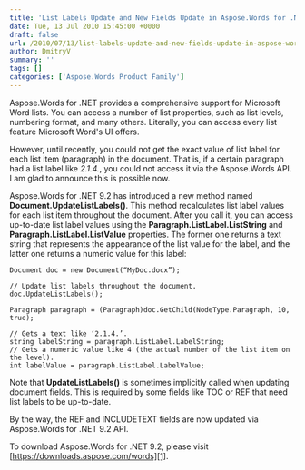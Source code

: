 ```yaml
---
title: 'List Labels Update and New Fields Update in Aspose.Words for .NET 9.2'
date: Tue, 13 Jul 2010 15:45:00 +0000
draft: false
url: /2010/07/13/list-labels-update-and-new-fields-update-in-aspose-words-for-net-9-2/
author: DmitryV
summary: ''
tags: []
categories: ['Aspose.Words Product Family']
---
```


Aspose.Words for .NET provides a comprehensive support for Microsoft Word lists. You can access a number of list properties, such as list levels, numbering format, and many others. Literally, you can access every list feature Microsoft Word's UI offers.  

However, until recently, you could not get the exact value of list label for each list item (paragraph) in the document. That is, if a certain paragraph had a list label like _2.1.4._, you could not access it via the Aspose.Words API. I am glad to announce this is possible now.  

Aspose.Words for .NET 9.2 has introduced a new method named **Document.UpdateListLabels()**. This method recalculates list label values for each list item throughout the document. After you call it, you can access up-to-date list label values using the **Paragraph.ListLabel.ListString** and **Paragraph.ListLabel.ListValue** properties. The former one returns a text string that represents the appearance of the list value for the label, and the latter one returns a numeric value for this label:

```
Document doc = new Document(“MyDoc.docx”);

// Update list labels throughout the document.
doc.UpdateListLabels();

Paragraph paragraph = (Paragraph)doc.GetChild(NodeType.Paragraph, 10, true);

// Gets a text like ‘2.1.4.’.
string labelString = paragraph.ListLabel.LabelString;
// Gets a numeric value like 4 (the actual number of the list item on the level).
int labelValue = paragraph.ListLabel.LabelValue;
```

Note that **UpdateListLabels()** is sometimes implicitly called when updating document fields. This is required by some fields like TOC or REF that need list labels to be up-to-date.  

By the way, the REF and INCLUDETEXT fields are now updated via Aspose.Words for .NET 9.2 API.  

To download Aspose.Words for .NET 9.2, please visit [https://downloads.aspose.com/words][1].




[1]: https://downloads.aspose.com/words





